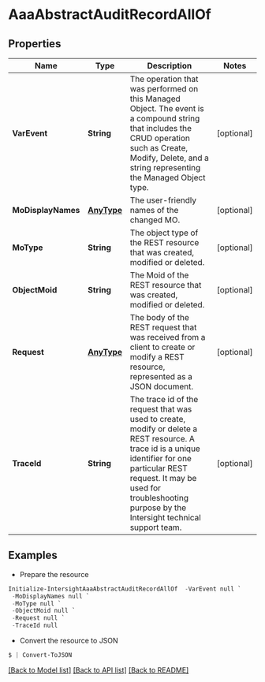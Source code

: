 # AaaAbstractAuditRecordAllOf
## Properties

Name | Type | Description | Notes
------------ | ------------- | ------------- | -------------
**VarEvent** | **String** | The operation that was performed on this Managed Object. The event is a compound string that includes the CRUD operation such as Create, Modify, Delete, and a string representing the Managed Object type. | [optional] 
**MoDisplayNames** | [**AnyType**](.md) | The user-friendly names of the changed MO. | [optional] 
**MoType** | **String** | The object type of the REST resource that was created, modified or deleted. | [optional] 
**ObjectMoid** | **String** | The Moid of the REST resource that was created, modified or deleted. | [optional] 
**Request** | [**AnyType**](.md) | The body of the REST request that was received from a client to create or modify a REST resource, represented as a JSON document. | [optional] 
**TraceId** | **String** | The trace id of the request that was used to create, modify or delete a REST resource. A trace id is a unique identifier for one particular REST request. It may be used for troubleshooting purpose by the Intersight technical support team. | [optional] 

## Examples

- Prepare the resource
```powershell
Initialize-IntersightAaaAbstractAuditRecordAllOf  -VarEvent null `
 -MoDisplayNames null `
 -MoType null `
 -ObjectMoid null `
 -Request null `
 -TraceId null
```

- Convert the resource to JSON
```powershell
$ | Convert-ToJSON
```

[[Back to Model list]](../README.md#documentation-for-models) [[Back to API list]](../README.md#documentation-for-api-endpoints) [[Back to README]](../README.md)

